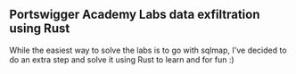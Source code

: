## Portswigger Academy Labs data exfiltration using Rust

While the easiest way to solve the labs is to go with sqlmap, I've decided
to do an extra step and solve it using Rust to learn and for fun :)